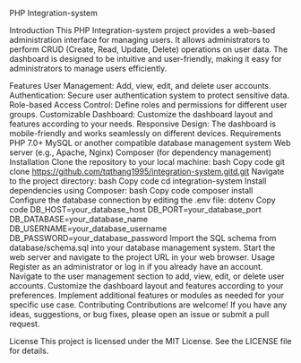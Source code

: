 PHP Integration-system

Introduction
This PHP Integration-system project provides a web-based administration interface for managing users. It allows administrators to perform CRUD (Create, Read, Update, Delete) operations on user data. The dashboard is designed to be intuitive and user-friendly, making it easy for administrators to manage users efficiently.

Features
User Management: Add, view, edit, and delete user accounts.
Authentication: Secure user authentication system to protect sensitive data.
Role-based Access Control: Define roles and permissions for different user groups.
Customizable Dashboard: Customize the dashboard layout and features according to your needs.
Responsive Design: The dashboard is mobile-friendly and works seamlessly on different devices.
Requirements
PHP 7.0+
MySQL or another compatible database management system
Web server (e.g., Apache, Nginx)
Composer (for dependency management)
Installation
Clone the repository to your local machine:
bash
Copy code
git clone https://github.com/tqthang1995/integration-system.gitd.git
Navigate to the project directory:
bash
Copy code
cd integration-system
Install dependencies using Composer:
bash
Copy code
composer install
Configure the database connection by editing the .env file:
dotenv
Copy code
DB_HOST=your_database_host
DB_PORT=your_database_port
DB_DATABASE=your_database_name
DB_USERNAME=your_database_username
DB_PASSWORD=your_database_password
Import the SQL schema from database/schema.sql into your database management system.
Start the web server and navigate to the project URL in your web browser.
Usage
Register as an administrator or log in if you already have an account.
Navigate to the user management section to add, view, edit, or delete user accounts.
Customize the dashboard layout and features according to your preferences.
Implement additional features or modules as needed for your specific use case.
Contributing
Contributions are welcome! If you have any ideas, suggestions, or bug fixes, please open an issue or submit a pull request.

License
This project is licensed under the MIT License. See the LICENSE file for details.
